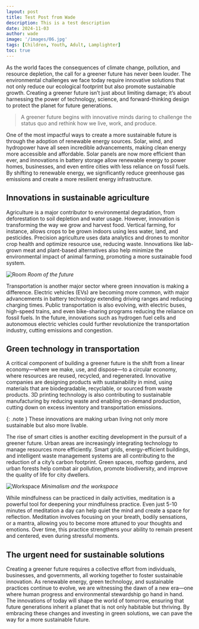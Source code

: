 ```yaml
---
layout: post
title: Test Post from Wade
description: This is a test description
date: 2024-11-03
author: wade
image: '/images/06.jpg'
tags: [Children, Youth, Adult, Lamplighter]
toc: true
---
```


As the world faces the consequences of climate change, pollution, and resource depletion, the call for a greener future has never been louder. The environmental challenges we face today require innovative solutions that not only reduce our ecological footprint but also promote sustainable growth. Creating a greener future isn’t just about limiting damage; it’s about harnessing the power of technology, science, and forward-thinking design to protect the planet for future generations.

> A greener future begins with innovative minds daring to challenge the status quo and rethink how we live, work, and produce.

One of the most impactful ways to create a more sustainable future is through the adoption of renewable energy sources. Solar, wind, and hydropower have all seen incredible advancements, making clean energy more accessible and affordable. Solar panels are now more efficient than ever, and innovations in battery storage allow renewable energy to power homes, businesses, and even entire cities with less reliance on fossil fuels. By shifting to renewable energy, we significantly reduce greenhouse gas emissions and create a more resilient energy infrastructure.

## Innovations in sustainable agriculture

Agriculture is a major contributor to environmental degradation, from deforestation to soil depletion and water usage. However, innovation is transforming the way we grow and harvest food. Vertical farming, for instance, allows crops to be grown indoors using less water, land, and pesticides. Precision agriculture uses data analytics and drones to monitor crop health and optimize resource use, reducing waste. Innovations like lab-grown meat and plant-based alternatives also help minimize the environmental impact of animal farming, promoting a more sustainable food system.

![Room]({{site.baseurl}}/images/06-1.jpg)
*Room of the future*

Transportation is another major sector where green innovation is making a difference. Electric vehicles (EVs) are becoming more common, with major advancements in battery technology extending driving ranges and reducing charging times. Public transportation is also evolving, with electric buses, high-speed trains, and even bike-sharing programs reducing the reliance on fossil fuels. In the future, innovations such as hydrogen fuel cells and autonomous electric vehicles could further revolutionize the transportation industry, cutting emissions and congestion.

## Green technology in transportation

A critical component of building a greener future is the shift from a linear economy—where we make, use, and dispose—to a circular economy, where resources are reused, recycled, and regenerated. Innovative companies are designing products with sustainability in mind, using materials that are biodegradable, recyclable, or sourced from waste products. 3D printing technology is also contributing to sustainable manufacturing by reducing waste and enabling on-demand production, cutting down on excess inventory and transportation emissions.

{: .note }
These innovations are making urban living not only more sustainable but also more livable.

The rise of smart cities is another exciting development in the pursuit of a greener future. Urban areas are increasingly integrating technology to manage resources more efficiently. Smart grids, energy-efficient buildings, and intelligent waste management systems are all contributing to the reduction of a city’s carbon footprint. Green spaces, rooftop gardens, and urban forests help combat air pollution, promote biodiversity, and improve the quality of life for city dwellers.

![Workspace]({{site.baseurl}}/images/06-2.jpg#wide)
*Minimalism and the workspace*

While mindfulness can be practiced in daily activities, meditation is a powerful tool for deepening your mindfulness practice. Even just 5-10 minutes of meditation a day can help quiet the mind and create a space for reflection. Meditation involves focusing on your breath, bodily sensations, or a mantra, allowing you to become more attuned to your thoughts and emotions. Over time, this practice strengthens your ability to remain present and centered, even during stressful moments.

## The urgent need for sustainable solutions

Creating a greener future requires a collective effort from individuals, businesses, and governments, all working together to foster sustainable innovation. As renewable energy, green technology, and sustainable practices continue to evolve, we are witnessing the dawn of a new era—one where human progress and environmental stewardship go hand in hand. The innovations of today will shape the world of tomorrow, ensuring that future generations inherit a planet that is not only habitable but thriving. By embracing these changes and investing in green solutions, we can pave the way for a more sustainable future.